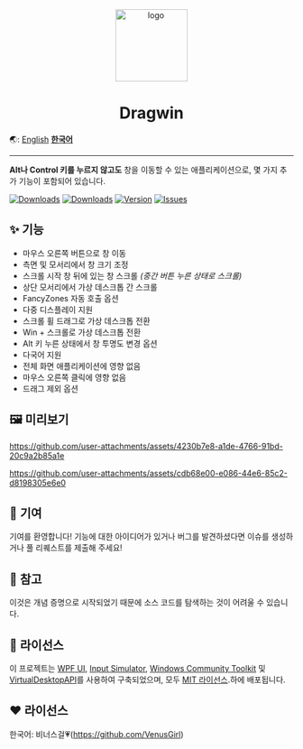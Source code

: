 <div align="center">

<img src="./DragWin/default.ico" alt="logo" width="128">

# Dragwin

</div>

🌏: [English](/) [**한국어**](/README_KO.md)

---

**Alt나 Control 키를 누르지 않고도** 창을 이동할 수 있는 애플리케이션으로, 몇 가지 추가 기능이 포함되어 있습니다.

<a href="https://github.com/PinchToDebug/DragWin/releases/latest"><img src="https://img.shields.io/github/downloads/PinchToDebug/DragWin/total" alt="Downloads"></a>
<a href="https://github.com/PinchToDebug/DragWin/releases/latest"><img src="https://img.shields.io/github/downloads/PinchToDebug/DragWin/latest/total" alt="Downloads"></a>
<a href="https://github.com/PinchToDebug/DragWin/releases/latest"><img src="https://img.shields.io/github/v/release/PinchToDebug/DragWin" alt="Version"></a>
<a href="https://github.com/PinchToDebug/DragWin/issues"><img src="https://img.shields.io/github/issues/PinchToDebug/DragWin" alt="Issues"></a>

## ✨ 기능

- 마우스 오른쪽 버튼으로 창 이동
- 측면 및 모서리에서 창 크기 조정
- 스크롤 시작 창 뒤에 있는 창 스크롤 _(중간 버튼 누른 상태로 스크롤)_
- 상단 모서리에서 가상 데스크톱 간 스크롤
- FancyZones 자동 호출 옵션
- 다중 디스플레이 지원
- 스크롤 휠 드래그로 가상 데스크톱 전환
- Win + 스크롤로 가상 데스크톱 전환
- Alt 키 누른 상태에서 창 투명도 변경 옵션
- 다국어 지원
- 전체 화면 애플리케이션에 영향 없음
- 마우스 오른쪽 클릭에 영향 없음
- 드래그 제외 옵션

## 🖼️ 미리보기

https://github.com/user-attachments/assets/4230b7e8-a1de-4766-91bd-20c9a2b85a1e

https://github.com/user-attachments/assets/cdb68e00-e086-44e6-85c2-d8198305e6e0


## 🤝 기여
기여를 환영합니다! 기능에 대한 아이디어가 있거나 버그를 발견하셨다면 이슈를 생성하거나 풀 리퀘스트를 제출해 주세요!

## 📝 참고
이것은 개념 증명으로 시작되었기 때문에 소스 코드를 탐색하는 것이 어려울 수 있습니다.

## 📜 라이선스

이 프로젝트는 [WPF UI](https://github.com/lepoco/wpfui), [Input Simulator](https://github.com/michaelnoonan/inputsimulator), [Windows Community Toolkit](https://github.com/CommunityToolkit/WindowsCommunityToolkit/tree/main) 및 [VirtualDesktopAPI](https://github.com/dankrusi)를 사용하여 구축되었으며, 모두 [MIT 라이선스](https://github.com/lepoco/wpfui/blob/main/LICENSE).하에 배포됩니다.

## ❤ 라이선스

한국어: 비너스걸💗(https://github.com/VenusGirl)
